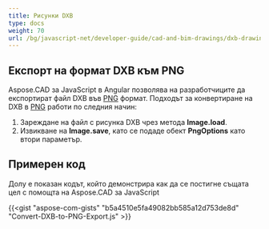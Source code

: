 ```yaml
---
title: Рисунки DXB
type: docs
weight: 70
url: /bg/javascript-net/developer-guide/cad-and-bim-drawings/dxb-drawings/
---
```


## **Експорт на формат DXB към PNG**

Aspose.CAD за JavaScript в Angular позволява на разработчиците да експортират файл DXB във [PNG](https://docs.fileformat.com/image/png/) формат.
Подходът за конвертиране на DXB в [PNG](https://docs.fileformat.com/image/png/) работи по следния начин:

1. Зареждане на файл с рисунка DXB чрез метода **Image.load**.
1. Извикване на **Image.save**, като се подаде обект **PngOptions** като втори параметър.

## Примерен код

Долу е показан кодът, който демонстрира как да се постигне същата цел с помощта на Aspose.CAD за JavaScript

{{<gist "aspose-com-gists" "b5a4510e5fa49082bb585a12d753de8d" "Convert-DXB-to-PNG-Export.js" >}}
